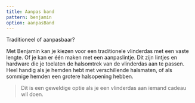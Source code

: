 ```yaml
---
title: Aanpas band
pattern: benjamin
option: aanpasBand
---
```


Traditioneel of aanpasbaar?

Met Benjamin kan je kiezen voor een traditionele vlinderdas met een vaste lengte. Of je kan er één maken met een aanpaslintje. Dit zijn lintjes en hardware die je toelaten de halsomtrek van de vlinderdas aan te passen. Heel handig als je hemden hebt met verschillende halsmaten, of als sommige hemden een grotere halsopening hebben.

> Dit is een geweldige optie als je een vlinderdas aan iemand cadeau wil doen.